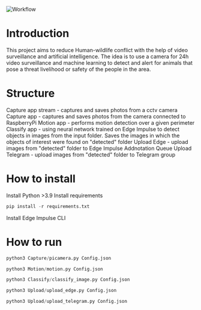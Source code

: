 ![Workflow](img/workflow.png)

Introduction
============

This project aims to reduce Human-wildlife conflict with the help of video surveillance and artificial intelligence.
The idea is to use a camera for 24h video surveillance and machine learning to detect and alert for animals that pose a threat livelihood or safety of the people in the area.

Structure
=========

Capture app stream - captures and saves photos from a cctv camera
Capture app - captures and saves photos from the camera connected to RaspberryPi
Motion app - performs motion detection over a given perimeter
Classify app - using neural network trained on Edge Impulse to detect objects in images from the input folder. Saves the images in which the objects of interest were found on "detected" folder
Upload Edge - upload images from "detected" folder to Edge Impulse Addnotation Queue
Upload Telegram - upload images from "detected" folder to Telegram group

How to install
==============

Install Python >3.9
Install requirements

```python
pip install -r requirements.txt
```

Install Edge Impulse CLI

How to run
==========

```python
python3 Capture/picamera.py Config.json

python3 Motion/motion.py Config.json

python3 Classify/classify_image.py Config.json

python3 Upload/upload_edge.py Config.json

python3 Upload/upload_telegram.py Config.json
```
